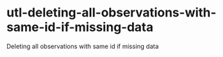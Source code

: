 # utl-deleting-all-observations-with-same-id-if-missing-data
Deleting all observations with same id if missing data
